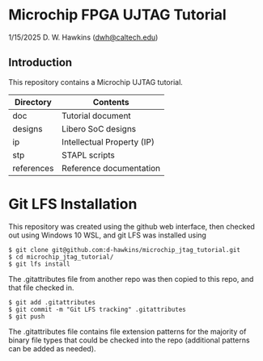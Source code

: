 # Microchip FPGA UJTAG Tutorial

1/15/2025 D. W. Hawkins (dwh@caltech.edu)

## Introduction

This repository contains a Microchip UJTAG tutorial.

Directory           | Contents
--------------------|-----------
doc                 | Tutorial document
designs             | Libero SoC designs
ip                  | Intellectual Property (IP)
stp                 | STAPL scripts
references          | Reference documentation

# Git LFS Installation

This repository was created using the github web interface, then checked out using Windows 10 WSL, and git LFS was installed using

~~~
$ git clone git@github.com:d-hawkins/microchip_jtag_tutorial.git
$ cd microchip_jtag_tutorial/
$ git lfs install
~~~

The .gitattributes file from another repo was then copied to this repo, and that file checked in.

~~~
$ git add .gitattributes
$ git commit -m "Git LFS tracking" .gitattributes
$ git push
~~~

The .gitattributes file contains file extension patterns for the majority of binary file types that could be checked into the repo (additional patterns can be added as needed).

